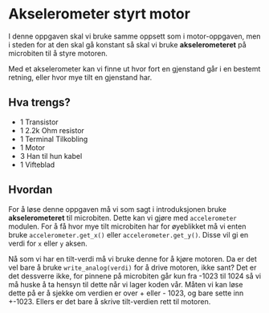# Akselerometer styrt motor

I denne oppgaven skal vi bruke samme oppsett som i motor-oppgaven,
men i steden for at den skal gå konstant så skal vi bruke **akselerometeret**
på microbiten til å styre motoren.

Med et akselerometer kan vi finne ut hvor fort en gjenstand går i en bestemt retning,
eller hvor mye tilt en gjenstand har.

## Hva trengs?
* 1 Transistor
* 1 2.2k Ohm resistor
* 1 Terminal Tilkobling
* 1 Motor
* 3 Han til hun kabel
* 1 Vifteblad

## Hvordan
For å løse denne oppgaven må vi som sagt i introduksjonen bruke **akselerometeret** til microbiten.
Dette kan vi gjøre med `accelerometer` modulen.
For å få hvor mye tilt microbiten har for øyeblikket må vi enten bruke `accelerometer.get_x()` eller `accelerometer.get_y()`.
Disse vil gi en verdi for `x` eller `y` aksen.

Nå som vi har en tilt-verdi må vi bruke denne for å kjøre motoren.
Da er det vel bare å bruke `write_analog(verdi)` for å drive motoren, ikke sant?
Det er det dessverre ikke, for pinnene på microbiten går kun fra -1023 til 1024 så vi må huske å ta hensyn til dette når vi lager koden vår.
Måten vi kan løse dette på er å sjekke om verdien er over + eller - 1023, og bare sette inn +-1023.
Ellers er det bare å skrive tilt-verdien rett til motoren.
